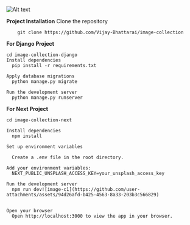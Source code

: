 
![Alt text](relative/path/to/your/)

<b>Project Installation</b>
        Clone the repository

        git clone https://github.com/Vijay-Bhattarai/image-collection


<b>For Django Project</b>

    cd image-collection-django
    Install dependencies
      pip install -r requirements.txt
  
    Apply database migrations
      python manage.py migrate
  
    Run the development server
      python manage.py runserver


<b>For Next Project </b>
  
    cd image-collection-next
  
    Install dependencies
      npm install

    Set up environment variables
    
      Create a .env file in the root directory.
    
    Add your environment variables:
      NEXT_PUBLIC_UNSPLASH_ACCESS_KEY=your_unsplash_access_key
    
    Run the development server
      npm run dev![image-c1](https://github.com/user-attachments/assets/94d26afd-b425-4563-8a33-203b3c566829)

    
    Open your browser
      Open http://localhost:3000 to view the app in your browser.
     

